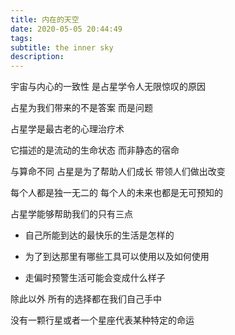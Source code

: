 ```yaml
---
title: 内在的天空
date: 2020-05-05 20:44:49
tags:
subtitle: the inner sky
description:
---
```


宇宙与内心的一致性 是占星学令人无限惊叹的原因

占星为我们带来的不是答案 而是问题

占星学是最古老的心理治疗术

它描述的是流动的生命状态 而非静态的宿命

与算命不同 占星是为了帮助人们成长 带领人们做出改变

每个人都是独一无二的 每个人的未来也都是无可预知的

占星学能够帮助我们的只有三点
   * 自己所能到达的最快乐的生活是怎样的

   * 为了到达那里有哪些工具可以使用以及如何使用

   * 走偏时预警生活可能会变成什么样子


 除此以外 所有的选择都在我们自己手中

没有一颗行星或者一个星座代表某种特定的命运